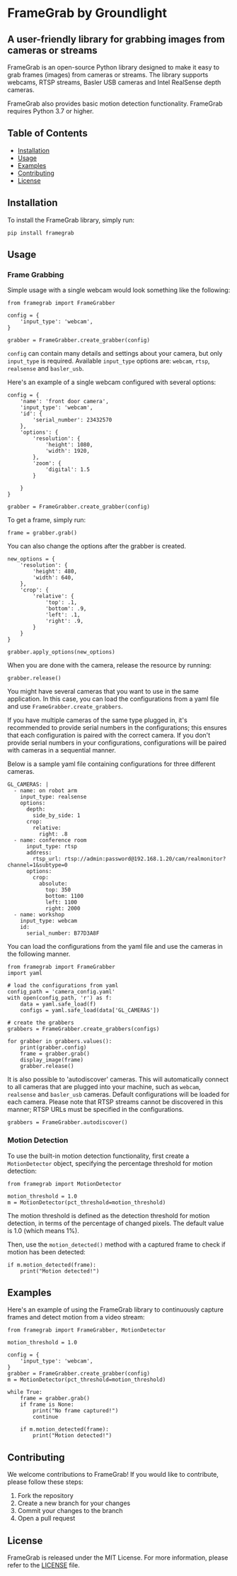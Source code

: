 # FrameGrab by Groundlight
## A user-friendly library for grabbing images from cameras or streams

FrameGrab is an open-source Python library designed to make it easy to grab frames (images) from cameras or streams. The library supports webcams, RTSP streams, Basler USB cameras and Intel RealSense depth cameras.

FrameGrab also provides basic motion detection functionality. FrameGrab requires Python 3.7 or higher.

## Table of Contents
- [Installation](#installation)
- [Usage](#usage)
- [Examples](#examples)
- [Contributing](#contributing)
- [License](#license)

## Installation

To install the FrameGrab library, simply run:

```
pip install framegrab
```

## Usage

### Frame Grabbing

Simple usage with a single webcam would look something like the following:

```
from framegrab import FrameGrabber

config = {
    'input_type': 'webcam',
}

grabber = FrameGrabber.create_grabber(config)

```
`config` can contain many details and settings about your camera, but only `input_type` is required. Available `input_type` options are: `webcam`, `rtsp`, `realsense` and `basler_usb`.

Here's an example of a single webcam configured with several options:
```
config = {
    'name': 'front door camera',
    'input_type': 'webcam',
    'id': {
        'serial_number': 23432570
    },
    'options': {
        'resolution': {
            'height': 1080,
            'width': 1920,
        },
        'zoom': {
            'digital': 1.5
        }

    }
}

grabber = FrameGrabber.create_grabber(config)
```

To get a frame, simply run:
```
frame = grabber.grab()
```
You can also change the options after the grabber is created.
```
new_options = {
    'resolution': {
        'height': 480,
        'width': 640,
    },
    'crop': {
        'relative': {
            'top': .1,
            'bottom': .9,
            'left': .1,
            'right': .9,
        }
    }
}

grabber.apply_options(new_options)
```

When you are done with the camera, release the resource by running:
```
grabber.release()
```

You might have several cameras that you want to use in the same application. In this case, you can load the configurations from a yaml file and use `FrameGrabber.create_grabbers`.

If you have multiple cameras of the same type plugged in, it's recommended to provide serial numbers in the configurations; this ensures that each configuration is paired with the correct camera. If you don't provide serial numbers in your configurations, configurations will be paired with cameras in a sequential manner.

Below is a sample yaml file containing configurations for three different cameras.
```
GL_CAMERAS: |
  - name: on robot arm
    input_type: realsense
    options: 
      depth:
        side_by_side: 1
      crop:
        relative:
          right: .8
  - name: conference room
      input_type: rtsp
      address: 
        rtsp_url: rtsp://admin:password@192.168.1.20/cam/realmonitor?channel=1&subtype=0
      options:
        crop:
          absolute:
            top: 350
            bottom: 1100
            left: 1100
            right: 2000
  - name: workshop
    input_type: webcam
    id:
      serial_number: B77D3A8F
```
You can load the configurations from the yaml file and use the cameras in the following manner.
```
from framegrab import FrameGrabber
import yaml

# load the configurations from yaml
config_path = 'camera_config.yaml'
with open(config_path, 'r') as f:
    data = yaml.safe_load(f)
    configs = yaml.safe_load(data['GL_CAMERAS'])

# create the grabbers
grabbers = FrameGrabber.create_grabbers(configs)

for grabber in grabbers.values():
    print(grabber.config)
    frame = grabber.grab()
    display_image(frame)
    grabber.release()
```
It is also possible to 'autodiscover' cameras. This will automatically connect to all cameras that are plugged into your machine, such as `webcam`, `realsense` and `basler_usb` cameras. Default configurations will be loaded for each camera. Please note that RTSP streams cannot be discovered in this manner; RTSP URLs must be specified in the configurations.
```
grabbers = FrameGrabber.autodiscover()
```

### Motion Detection

To use the built-in motion detection functionality, first create a `MotionDetector` object, specifying the percentage threshold for motion detection:

```
from framegrab import MotionDetector

motion_threshold = 1.0
m = MotionDetector(pct_threshold=motion_threshold)
```

The motion threshold is defined as the detection threshold for motion detection, in terms of the percentage of changed pixels. The default value is 1.0 (which means 1%).

Then, use the `motion_detected()` method with a captured frame to check if motion has been detected:

```
if m.motion_detected(frame):
    print("Motion detected!")
```

## Examples

Here's an example of using the FrameGrab library to continuously capture frames and detect motion from a video stream:

```
from framegrab import FrameGrabber, MotionDetector

motion_threshold = 1.0

config = {
    'input_type': 'webcam',
}
grabber = FrameGrabber.create_grabber(config)
m = MotionDetector(pct_threshold=motion_threshold)

while True:
    frame = grabber.grab()
    if frame is None:
        print("No frame captured!")
        continue

    if m.motion_detected(frame):
        print("Motion detected!")
```

## Contributing

We welcome contributions to FrameGrab! If you would like to contribute, please follow these steps:

1. Fork the repository
2. Create a new branch for your changes
3. Commit your changes to the branch
4. Open a pull request

## License

FrameGrab is released under the MIT License. For more information, please refer to the [LICENSE](LICENSE) file.


